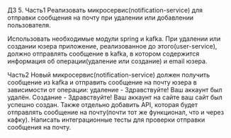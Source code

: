 ДЗ 5.
Часть1
Реализовать микросервис(notification-service) для отправки сообщения на почту при удалении или добавлении пользователя.

Использовать необходимые модули spring и kafka.
При удалении или создании юзера приложение, реализованное до этого(user-service), должно отправлять сообщение в kafka,
в котором содержится информация об операции(удаление или создание) и email юзера.

Часть2
Новый микросервис(notification-service) должен получить сообщение из kafka и отправить сообщение на почту юзера 
в зависимости от операции: удаление - Здравствуйте! Ваш аккаунт был удалён. Создание - Здравствуйте! 
Ваш аккаунт на сайте ваш сайт был успешно создан.
Также отдельно добавить API, которая будет отправлять сообщение на почту(почти тот же функционал, что и через кафку).
Написать интеграционные тесты для проверки отправки сообщения на почту.